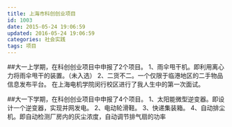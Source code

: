 ```yaml
---
title: 上海市科创创业项目
id: 1003
date: 2015-05-24 19:06:59
updated: 2016-05-24 19:06:59
categories: 社会实践
tags: 项目
---
```


##大一上学期，在科创创业项目中申报了2个项目。
1、雨伞甩干机。即利用离心力将雨伞甩干的装置。（未入选）
2、二货不二。一个仅限于临港地区的二手物品信息发布平台。
在上海电机学院闵行校区进行了我人生中的第一次面试。

##大一下学期，在科创创业项目中申报了4个项目。
1、太阳能微型逆变器。即设计一个逆变器，实现并网发电。
2、电动轮滑鞋。
3、快递集装箱。
4、自动排尘机。即自动检测厂房内的灰尘浓度，自动调节排气扇的功率
